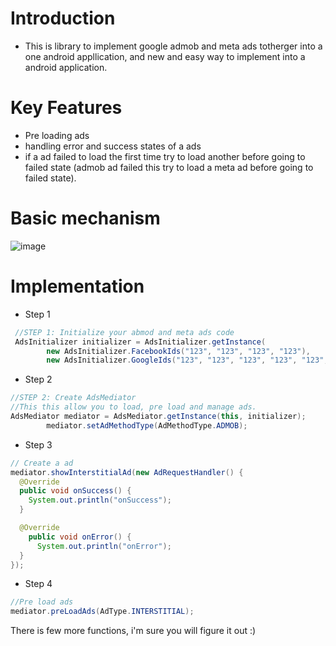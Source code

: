 
# Introduction
* This is library to implement google admob and meta ads totherger into a one android appllication, and new and easy way to implement into a android application.

# Key Features
* Pre loading ads
* handling error and success states of a ads
* if a ad failed to load the first time try to load another before going to failed state (admob ad failed this try to load a meta ad before going to failed state).


# Basic mechanism
![image](https://github.com/user-attachments/assets/45fb4cfb-431e-433c-be81-3cf4fa840b69)

# Implementation

* Step 1

```java  
 //STEP 1: Initialize your abmod and meta ads code
 AdsInitializer initializer = AdsInitializer.getInstance(  
        new AdsInitializer.FacebookIds("123", "123", "123", "123"),  
        new AdsInitializer.GoogleIds("123", "123", "123", "123", "123", "123"));  
```  

* Step 2 

```java
//STEP 2: Create AdsMediator
//This this allow you to load, pre load and manage ads.
AdsMediator mediator = AdsMediator.getInstance(this, initializer);
        mediator.setAdMethodType(AdMethodType.ADMOB);
```

* Step 3
```java
// Create a ad
mediator.showInterstitialAd(new AdRequestHandler() {
  @Override
  public void onSuccess() {
    System.out.println("onSuccess");
  }

  @Override
    public void onError() {
      System.out.println("onError");
  }
});
```
* Step 4
```java
//Pre load ads
mediator.preLoadAds(AdType.INTERSTITIAL);
```

There is few more functions, i'm sure you will figure it out :)
